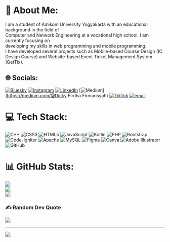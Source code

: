 # 💫 About Me:
I am a student of Amikom University Yogyakarta with an educational background in the field of <br>Computer and Network Engineering at a vocational high school. I am currently focusing on <br>developing my skills in web programming and mobile programming. <br>I have developed several projects such as Mobile-based Course Design (IC Design Course) and Website-based Event Ticket Management System (GetTix).


## 🌐 Socials:
[![Bluesky](https://img.shields.io/badge/bluesky-0285FF?style=for-the-badge&logo=bluesky&logoColor=%23FFFFFF)](https://bsky.app/profile/Firdhabungg) [![Instagram](https://img.shields.io/badge/Instagram-%23E4405F.svg?logo=Instagram&logoColor=white)](https://instagram.com/dickyffrmnysh_) [![LinkedIn](https://img.shields.io/badge/LinkedIn-%230077B5.svg?logo=linkedin&logoColor=white)](https://linkedin.com/in/www.linkedin.com/in/dickyfirmansyah33) [![Medium](https://img.shields.io/badge/Medium-12100E?logo=medium&logoColor=white)](https://medium.com/@Dicky Firdha Firmansyah) [![TikTok](https://img.shields.io/badge/TikTok-%23000000.svg?logo=TikTok&logoColor=white)](https://tiktok.com/@dickybungg) [![email](https://img.shields.io/badge/Email-D14836?logo=gmail&logoColor=white)](mailto:firdhafirmansyahdicky@gmail.com) 

# 💻 Tech Stack:
![C++](https://img.shields.io/badge/c++-%2300599C.svg?style=for-the-badge&logo=c%2B%2B&logoColor=white) ![CSS3](https://img.shields.io/badge/css3-%231572B6.svg?style=for-the-badge&logo=css3&logoColor=white) ![HTML5](https://img.shields.io/badge/html5-%23E34F26.svg?style=for-the-badge&logo=html5&logoColor=white) ![JavaScript](https://img.shields.io/badge/javascript-%23323330.svg?style=for-the-badge&logo=javascript&logoColor=%23F7DF1E) ![Kotlin](https://img.shields.io/badge/kotlin-%237F52FF.svg?style=for-the-badge&logo=kotlin&logoColor=white) ![PHP](https://img.shields.io/badge/php-%23777BB4.svg?style=for-the-badge&logo=php&logoColor=white) ![Bootstrap](https://img.shields.io/badge/bootstrap-%238511FA.svg?style=for-the-badge&logo=bootstrap&logoColor=white) ![Code-Igniter](https://img.shields.io/badge/CodeIgniter-%23EF4223.svg?style=for-the-badge&logo=codeIgniter&logoColor=white) ![Apache](https://img.shields.io/badge/apache-%23D42029.svg?style=for-the-badge&logo=apache&logoColor=white) ![MySQL](https://img.shields.io/badge/mysql-4479A1.svg?style=for-the-badge&logo=mysql&logoColor=white) ![Figma](https://img.shields.io/badge/figma-%23F24E1E.svg?style=for-the-badge&logo=figma&logoColor=white) ![Canva](https://img.shields.io/badge/Canva-%2300C4CC.svg?style=for-the-badge&logo=Canva&logoColor=white) ![Adobe Illustrator](https://img.shields.io/badge/adobe%20illustrator-%23FF9A00.svg?style=for-the-badge&logo=adobe%20illustrator&logoColor=white) ![GitHub](https://img.shields.io/badge/github-%23121011.svg?style=for-the-badge&logo=github&logoColor=white)
# 📊 GitHub Stats:
![](https://github-readme-stats.vercel.app/api?username=Firdhabungg&theme=dark&hide_border=false&include_all_commits=true&count_private=false)<br/>
![](https://github-readme-streak-stats.herokuapp.com/?user=Firdhabungg&theme=dark&hide_border=false)<br/>
![](https://github-readme-stats.vercel.app/api/top-langs/?username=Firdhabungg&theme=dark&hide_border=false&include_all_commits=true&count_private=false&layout=compact)

### ✍️ Random Dev Quote
![](https://quotes-github-readme.vercel.app/api?type=horizontal&theme=radical)

---
[![](https://visitcount.itsvg.in/api?id=Firdhabungg&icon=0&color=0)](https://visitcount.itsvg.in)

<!-- Proudly created with GPRM ( https://gprm.itsvg.in ) -->
